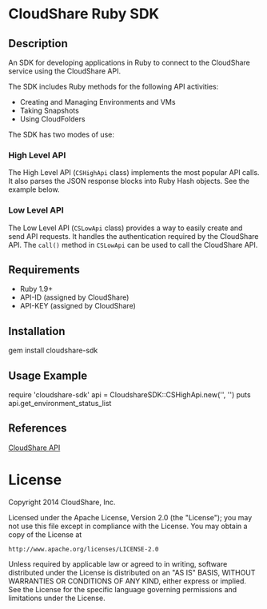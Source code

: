 CloudShare Ruby SDK 
=====================

## Description

An SDK for developing applications in Ruby to connect to the CloudShare service using the CloudShare API. 


The SDK includes Ruby methods for the following API activities:

* Creating and Managing Environments and VMs
* Taking Snapshots
* Using CloudFolders
 
The SDK has two modes of use: 

### High Level API

The High Level API (`CSHighApi` class) implements the most popular API calls. It also parses the JSON response blocks into Ruby Hash objects. 
See the example below.

### Low Level API 

The Low Level API (`CSLowApi` class) provides a way to easily create and send API requests. It handles the authentication required
by the CloudShare API. The `call()` method in `CSLowApi` can be used to call the CloudShare API.

## Requirements

* Ruby 1.9+
* API-ID (assigned by CloudShare)
* API-KEY (assigned by CloudShare)

## Installation

gem install cloudshare-sdk

## Usage Example

require 'cloudshare-sdk'
api = CloudshareSDK::CSHighApi.new('<API-ID>', '<API-KEY>')
puts api.get_environment_status_list


## References

[CloudShare API](http://docs.cloudshare.com/rest-api/v2/overview/)

License
=======

Copyright 2014 CloudShare, Inc.

Licensed under the Apache License, Version 2.0 (the "License");
you may not use this file except in compliance with the License.
You may obtain a copy of the License at

    http://www.apache.org/licenses/LICENSE-2.0

Unless required by applicable law or agreed to in writing, software
distributed under the License is distributed on an "AS IS" BASIS,
WITHOUT WARRANTIES OR CONDITIONS OF ANY KIND, either express or implied.
See the License for the specific language governing permissions and
limitations under the License.

